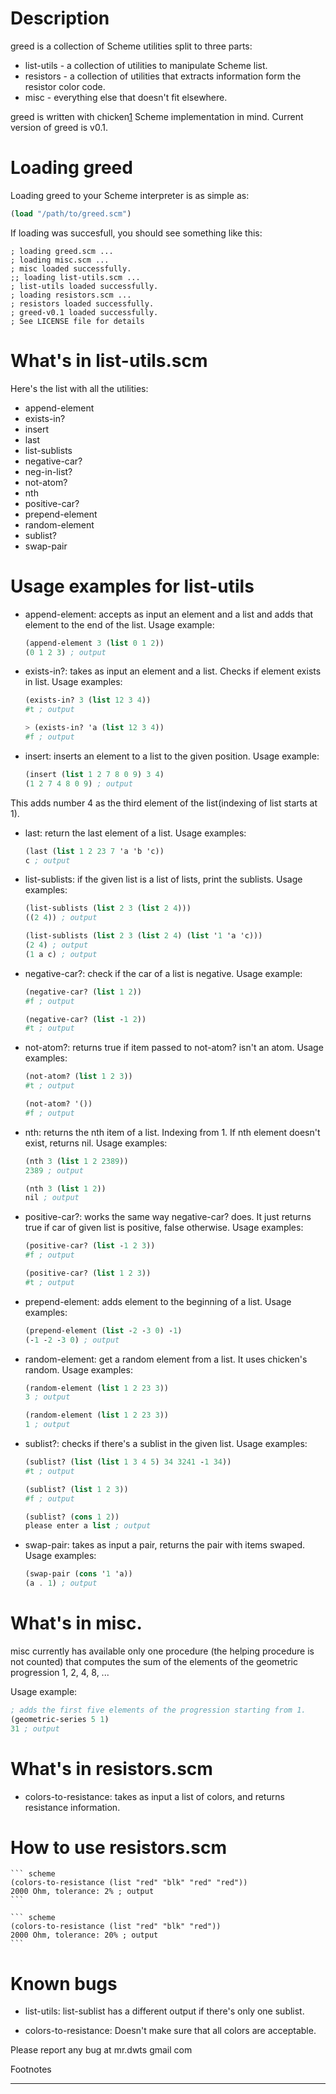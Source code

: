 # Description
  greed is a collection of Scheme utilities split to three parts:
  - list-utils - a collection of utilities to manipulate Scheme list.
  - resistors - a collection of utilities that extracts information form the resistor color code.
  - misc - everything else that doesn't fit elsewhere.

  greed is written with chicken[1] Scheme implementation in mind. Current version of greed is v0.1.

# Loading greed
  Loading greed to your Scheme interpreter is as simple as:

  ``` scheme
  (load "/path/to/greed.scm")
  ```

  If loading was succesfull, you should see something like this:
  ```
  ; loading greed.scm ...
  ; loading misc.scm ...
  ; misc loaded successfully.
  ;; loading list-utils.scm ...
  ; list-utils loaded successfully.
  ; loading resistors.scm ...
  ; resistors loaded successfully.
  ; greed-v0.1 loaded successfully.
  ; See LICENSE file for details
  ```

# What's in list-utils.scm

  Here's the list with all the utilities:

  - append-element
  - exists-in?
  - insert
  - last
  - list-sublists
  - negative-car?
  - neg-in-list?
  - not-atom?
  - nth
  - positive-car?
  - prepend-element
  - random-element
  - sublist?
  - swap-pair

# Usage examples for list-utils

  - append-element: accepts as input an element and a list and adds that element
  to the end of the list. Usage example:
    ``` scheme
    (append-element 3 (list 0 1 2))
    (0 1 2 3) ; output
    ```

  - exists-in?: takes as input an element and a list. Checks if element exists
  in list. Usage examples:
    ``` scheme
    (exists-in? 3 (list 12 3 4))
    #t ; output
    ```
    
    ``` scheme
    > (exists-in? 'a (list 12 3 4))
    #f ; output
    ```

  - insert: inserts an element to a list to the given position. Usage example:

    ``` scheme
    (insert (list 1 2 7 8 0 9) 3 4)
    (1 2 7 4 8 0 9) ; output
    ```

  This adds number 4 as the third element of the list(indexing of list starts at
  1).

 - last: return the last element of a list. Usage examples:

   ``` scheme
   (last (list 1 2 23 7 'a 'b 'c))
   c ; output
   ```

 - list-sublists: if the given list is a list of lists, print the sublists. Usage examples:

    ``` scheme
    (list-sublists (list 2 3 (list 2 4)))
    ((2 4)) ; output
    ```

    ``` scheme
    (list-sublists (list 2 3 (list 2 4) (list '1 'a 'c)))
    (2 4) ; output
    (1 a c) ; output
    ```

  - negative-car?: check if the car of a list is negative. Usage example:

    ``` scheme
    (negative-car? (list 1 2))
    #f ; output
    ```

    ``` scheme
    (negative-car? (list -1 2))
    #t ; output
    ```

  - not-atom?: returns true if item passed to not-atom? isn't an atom.
  Usage examples:

    ``` scheme
    (not-atom? (list 1 2 3))
    #t ; output
    ```

    ``` scheme
    (not-atom? '())
    #f ; output
    ```

  - nth: returns the nth item of a list. Indexing from 1. If nth element doesn't
  exist, returns nil.
  Usage examples:

    ``` scheme
    (nth 3 (list 1 2 2389))
    2389 ; output
    ```

    ``` scheme
    (nth 3 (list 1 2))
    nil ; output
    ```

  - positive-car?: works the same way negative-car? does. It just returns true
  if car of given list is positive, false otherwise. Usage examples:

    ``` scheme
    (positive-car? (list -1 2 3))
    #f ; output
    ```

    ``` scheme
    (positive-car? (list 1 2 3))
    #t ; output
    ```

  - prepend-element: adds element to the beginning of a list. Usage examples:

    ``` scheme
    (prepend-element (list -2 -3 0) -1)
    (-1 -2 -3 0) ; output
    ```

  - random-element: get a random element from a list. It uses chicken's random.
  Usage examples:

    ``` scheme
    (random-element (list 1 2 23 3))
    3 ; output
    ```

    ``` scheme
    (random-element (list 1 2 23 3))
    1 ; output
    ```
    
  - sublist?: checks if there's a sublist in the given list. Usage examples:

    ``` scheme
    (sublist? (list (list 1 3 4 5) 34 3241 -1 34))
    #t ; output
    ```

    ``` scheme
    (sublist? (list 1 2 3))
    #f ; output
    ```

    ``` scheme
    (sublist? (cons 1 2))
    please enter a list ; output
    ```

  - swap-pair: takes as input a pair, returns the pair with items swaped.
  Usage examples:

    ``` scheme
    (swap-pair (cons '1 'a))
    (a . 1) ; output
    ```

# What's in misc.
  misc currently has available only one procedure (the helping procedure is not
  counted) that computes the sum of the elements of the geometric progression
  1, 2, 4, 8, ...

  Usage example:

  ``` scheme
  ; adds the first five elements of the progression starting from 1.
  (geometric-series 5 1)
  31 ; output
  ```

# What's in resistors.scm

  - colors-to-resistance: takes as input a list of colors, and returns
  resistance information.

# How to use resistors.scm

    ``` scheme
    (colors-to-resistance (list "red" "blk" "red" "red"))
    2000 Ohm, tolerance: 2% ; output
    ```

    ``` scheme
    (colors-to-resistance (list "red" "blk" "red"))
    2000 Ohm, tolerance: 20% ; output
    ```

# Known bugs
  - list-utils: list-sublist has a different output if there's only one sublist.

  - colors-to-resistance: Doesn't make sure that all colors are acceptable.

Please report any bug at mr.dwts <AT> gmail <DOT> com


Footnotes
_________

[1]: http://www.call-cc.org/

